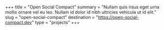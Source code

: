 +++
title = "Open Social Compact"
summary = "Nullam quis risus eget urna mollis ornare vel eu leo. Nullam id dolor id nibh ultricies vehicula ut id elit."
slug = "open-social-compact"
destination = "https://open-social-compact.dev"
type = "projects"
+++
